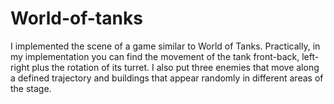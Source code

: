 # World-of-tanks

I implemented the scene of a game similar to World of Tanks. Practically, in my implementation you can find the movement of the tank front-back, left-right plus the rotation of its turret. I also put three enemies that move along a defined trajectory and buildings that appear randomly in different areas of the stage.
